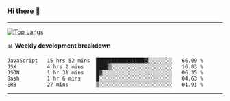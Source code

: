 ### Hi there 👋

-------
[![Top Langs](https://github-readme-stats.vercel.app/api/top-langs/?username=ashish-r)](https://github.com/anuraghazra/github-readme-stats)

📊 **Weekly development breakdown**
<!--START_SECTION:waka-->
```text
JavaScript   15 hrs 52 mins  ████████████████▓░░░░░░░░   66.09 % 
JSX          4 hrs 2 mins    ████▒░░░░░░░░░░░░░░░░░░░░   16.83 % 
JSON         1 hr 31 mins    █▓░░░░░░░░░░░░░░░░░░░░░░░   06.35 % 
Bash         1 hr 6 mins     █░░░░░░░░░░░░░░░░░░░░░░░░   04.63 % 
ERB          27 mins         ▒░░░░░░░░░░░░░░░░░░░░░░░░   01.91 % 
```
<!--END_SECTION:waka-->
-------

<!--
**ashish-r/ashish-r** is a ✨ _special_ ✨ repository because its `README.md` (this file) appears on your GitHub profile.

Here are some ideas to get you started:

- 🔭 I’m currently working on ...
- 🌱 I’m currently learning ...
- 👯 I’m looking to collaborate on ...
- 🤔 I’m looking for help with ...
- 💬 Ask me about ...
- 📫 How to reach me: ...
- 😄 Pronouns: ...
- ⚡ Fun fact: ...
-->
